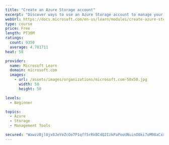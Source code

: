 ```yaml
---
title: "Create an Azure Storage account"
excerpt: "Discover ways to use an Azure Storage account to manage your data for billing, access, and storage location of your blobs, files, queues, and tables."
webUrl: https://docs.microsoft.com/en-us/learn/modules/create-azure-storage-account/
type: course
price: Free
length: PT30M
ratings:
  count: 9350
  average: 4.781711
heat: 58

provider:
  name: Microsoft Learn
  domain: microsoft.com
  images:
    - url: /assets/images/organizations/microsoft.com-50x50.jpg
      width: 50
      height: 50

levels:
  - Beginner

topics:
  - Azure
  - Storage
  - Management Tools

secured: "WawzzBjlUjx0JeYoZcOo7P1qff5rRkBCdQ2IzkPaPooUNuinO8ki7oM98aCxx1e4BjkOYN/UbbfAlE56H167Mad5z/Sh2uoBUOGfc8wY3S995uxDIOk9cuuj4N+Z2r0CcW3kSCJo37lNi+I/wDy1ZWoFlfl7lu5wnkIITt5gbRVTQEbVUGzceq9u/Z9Vw+jJv1VtxvskMI1ZUuc6p6vIifLMIipLT2CltLUT8ea/W9RxNF0bsjuGwgOyd88xgvhoR1xGdJ46C+aCkaDVm9jXlbNpIpMTz2qt9sMDgzZJm8RmeKtq+qZ512gr5/xf8BwbIqxKYww7qw2wK/e3NXrWDRv2TdK6ALX9TyCZldXkB1A1fEaTRzu+/qheTi3/C8A9+HWxH7KQYlbArYKkmTOBZIZXWXWuisdjIdEHBip4zSw=;fX4O/y/WzdwMWVv0eQfEUw=="
---
```


